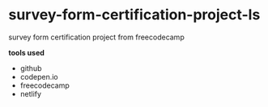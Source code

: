 # survey-form-certification-project-ls
survey form certification project from freecodecamp

**tools used**
* github
* codepen.io
* freecodecamp
* netlify